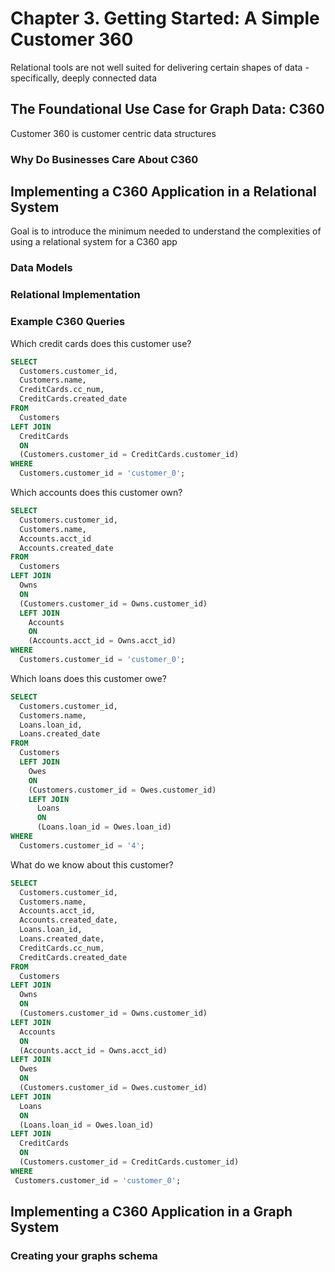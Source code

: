 # Chapter 3. Getting Started: A Simple Customer 360

Relational tools are not well suited for delivering certain shapes of data - specifically, deeply connected data

## The Foundational Use Case for Graph Data: C360

Customer 360 is customer centric data structures

### Why Do Businesses Care About C360

## Implementing a C360 Application in a Relational System

Goal is to introduce the minimum needed to understand the complexities of using a relational system for a C360 app

### Data Models

### Relational Implementation

### Example C360 Queries

Which credit cards does this customer use?

```sql
SELECT
  Customers.customer_id,
  Customers.name,
  CreditCards.cc_num,
  CreditCards.created_date
FROM
  Customers
LEFT JOIN
  CreditCards
  ON
  (Customers.customer_id = CreditCards.customer_id)
WHERE
  Customers.customer_id = 'customer_0';
```

Which accounts does this customer own?

```sql
SELECT
  Customers.customer_id,
  Customers.name,
  Accounts.acct_id
  Accounts.created_date
FROM
  Customers
LEFT JOIN
  Owns
  ON
  (Customers.customer_id = Owns.customer_id)
  LEFT JOIN
    Accounts
    ON
    (Accounts.acct_id = Owns.acct_id)
WHERE
  Customers.customer_id = 'customer_0';
```

Which loans does this customer owe?

```sql
SELECT
  Customers.customer_id,
  Customers.name,
  Loans.loan_id,
  Loans.created_date
FROM
  Customers
  LEFT JOIN
    Owes
    ON
    (Customers.customer_id = Owes.customer_id)
    LEFT JOIN
      Loans
      ON
      (Loans.loan_id = Owes.loan_id)
WHERE
  Customers.customer_id = '4';
```

What do we know about this customer?

```sql
SELECT
  Customers.customer_id,
  Customers.name,
  Accounts.acct_id,
  Accounts.created_date,
  Loans.loan_id,
  Loans.created_date,
  CreditCards.cc_num,
  CreditCards.created_date
FROM
  Customers
LEFT JOIN
  Owns
  ON
  (Customers.customer_id = Owns.customer_id)
LEFT JOIN
  Accounts
  ON
  (Accounts.acct_id = Owns.acct_id)
LEFT JOIN
  Owes
  ON
  (Customers.customer_id = Owes.customer_id)
LEFT JOIN
  Loans
  ON
  (Loans.loan_id = Owes.loan_id)
LEFT JOIN
  CreditCards
  ON
  (Customers.customer_id = CreditCards.customer_id)
WHERE
 Customers.customer_id = 'customer_0';
```

## Implementing a C360 Application in a Graph System

### Creating your graphs schema
